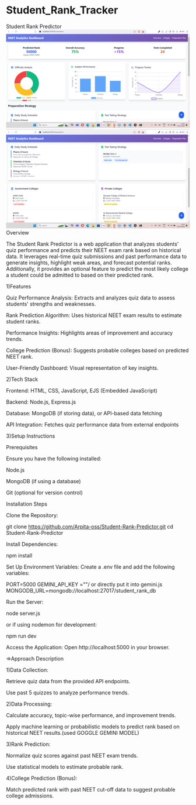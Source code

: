 ﻿# Student_Rank_Tracker
Student Rank Predictor
![image alt](https://github.com/Arpita-oss/Student_Rank_Tracker/blob/8838db77f5c1611dc2e962c478d8d158cbfd402d/Screenshot%202025-02-02%20230059.png)
![image alt](https://github.com/Arpita-oss/Student_Rank_Tracker/blob/c675af1cfa3626f7b7bbd343c3016d7249d568dc/Screenshot%202025-02-02%20230108.png)
Overview

The Student Rank Predictor is a web application that analyzes students' quiz performance and predicts their NEET exam rank based on historical data. It leverages real-time quiz submissions and past performance data to generate insights, highlight weak areas, and forecast potential ranks. Additionally, it provides an optional feature to predict the most likely college a student could be admitted to based on their predicted rank.

1)Features

Quiz Performance Analysis: Extracts and analyzes quiz data to assess students' strengths and weaknesses.

Rank Prediction Algorithm: Uses historical NEET exam results to estimate student ranks.

Performance Insights: Highlights areas of improvement and accuracy trends.

College Prediction (Bonus): Suggests probable colleges based on predicted NEET rank.

User-Friendly Dashboard: Visual representation of key insights.

2)Tech Stack

Frontend: HTML, CSS, JavaScript, EJS (Embedded JavaScript)

Backend: Node.js, Express.js

Database: MongoDB (if storing data), or API-based data fetching

API Integration: Fetches quiz performance data from external endpoints

3)Setup Instructions

Prerequisites

Ensure you have the following installed:

Node.js

MongoDB (if using a database)

Git (optional for version control)

Installation Steps

Clone the Repository:

git clone https://github.com/Arpita-oss/Student-Rank-Predictor.git
cd Student-Rank-Predictor

Install Dependencies:

npm install

Set Up Environment Variables:
Create a .env file and add the following variables:

PORT=5000
GEMINI_API_KEY =""/ or directly put it into gemini.js
MONGODB_URL=mongodb://localhost:27017/student_rank_db

Run the Server:

node server.js

or if using nodemon for development:

npm run dev

Access the Application:
Open http://localhost:5000 in your browser.

=>Approach Description

1)Data Collection:

Retrieve quiz data from the provided API endpoints.

Use past 5 quizzes to analyze performance trends.

2)Data Processing:

Calculate accuracy, topic-wise performance, and improvement trends.

Apply machine learning or probabilistic models to predict rank based on historical NEET results.(used GOGGLE GEMINI MODEL)

3)Rank Prediction:

Normalize quiz scores against past NEET exam trends.

Use statistical models to estimate probable rank.

4)College Prediction (Bonus):

Match predicted rank with past NEET cut-off data to suggest probable college admissions.
